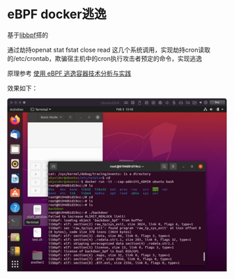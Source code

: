 # eBPF docker逃逸
基于[libbpf](https://github.com/libbpf/libbpf-bootstrap/tree/master/examples/c)搭的

通过劫持openat stat fstat close read 这几个系统调用，实现劫持cron读取的/etc/crontab，欺骗宿主机中的cron执行攻击者预定的命令，实现逃逸

原理参考 [使用 eBPF 逃逸容器技术分析与实践](https://paper.seebug.org/1750)

效果如下：

![test.png](test.png)
